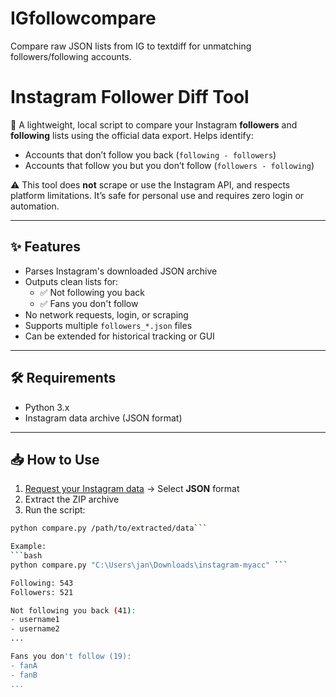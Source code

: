 # IGfollowcompare
Compare raw JSON lists from IG to textdiff for unmatching followers/following accounts.

# Instagram Follower Diff Tool

🧭 A lightweight, local script to compare your Instagram **followers** and **following** lists using the official data export. Helps identify:

- Accounts that don’t follow you back (`following - followers`)
- Accounts that follow you but you don’t follow (`followers - following`)

⚠️ This tool does **not** scrape or use the Instagram API, and respects platform limitations. It’s safe for personal use and requires zero login or automation.

---

## ✨ Features

- Parses Instagram's downloaded JSON archive
- Outputs clean lists for:
  - ✅ Not following you back
  - ✅ Fans you don't follow
- No network requests, login, or scraping
- Supports multiple `followers_*.json` files
- Can be extended for historical tracking or GUI

---

## 🛠 Requirements

- Python 3.x
- Instagram data archive (JSON format)

---

## 📥 How to Use

1. [Request your Instagram data](https://www.instagram.com/download/request/) → Select **JSON** format
2. Extract the ZIP archive
3. Run the script:

```bash
python compare.py /path/to/extracted/data```

Example:
```bash
python compare.py "C:\Users\jan\Downloads\instagram-myacc" ```

Following: 543
Followers: 521

Not following you back (41):
- username1
- username2
...

Fans you don't follow (19):
- fanA
- fanB
...
